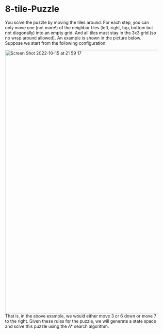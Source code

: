 # 8-tile-Puzzle
You solve the puzzle by moving the tiles around. 
For each step, you can only move one (not more!) of the neighbor tiles (left, right, top, bottom but not diagonally) into an empty grid. 
And all tiles must stay in the 3x3 grid (so no wrap around allowed). 
An example is shown in the picture below. Suppose we start from the following configuration:

<img width="867" alt="Screen Shot 2022-10-15 at 21 59 17" src="https://user-images.githubusercontent.com/112918739/196015903-2c31f921-4270-4fda-a3ca-e1eb3cfd3c58.png">
That is, in the above example, we would either move 3 or 6 down or move 7 to the right. Given these rules for the puzzle, we will generate a state space and solve this puzzle using the A* search algorithm.
